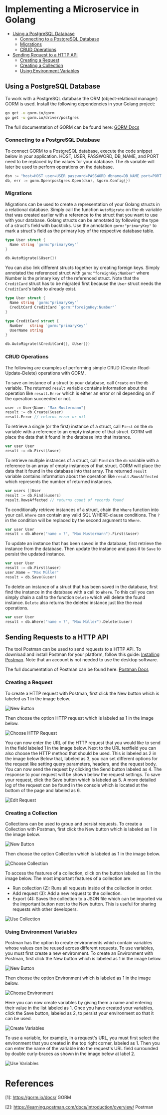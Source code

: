 # Implementing a Microservice in Golang

- [Using a PostgreSQL Database](#using-a-postgresql-database)
	- [Connecting to a PostgreSQL Database](#connecting-to-a-postgresql-database)
	- [Migrations](#migrations)
	- [CRUD Operations](#crud-operations)
- [Sending Request to a HTTP API](#sending-requests-to-a-http-api)
	- [Creating a Request](#creating-a-request)
	- [Creating a Collection](#creating-a-collection)
	- [Using Environment Variables](#using-environment-variables)

## Using a PostgreSQL Database

<!-- TODO: -->

To work with a PostgreSQL database the ORM (object-relational manager) GORM is used.
Install the following dependencies in your Golang project:
```sh
go get -u gorm.io/gorm
go get -u gorm.io/driver/postgres
```

The full documentation of GORM can be found here: [GORM Docs](1)

### Connecting to a PostgreSQL Database

To connect GORM to a PostgreSQL database, execute the code snippet below in your application.
HOST, USER, PASSWORD, DB_NAME, and PORT need to be replaced by the values for your database.
The `db` variable will later be used to perform operations on the database.

```go
dsn := "host=HOST user=USER password=PASSWORD dbname=DB_NAME port=PORT sslmode=disable"
db, err := gorm.Open(postgres.Open(dsn), &gorm.Config{})
```

### Migrations

Migrations can be used to create a representation of your Golang structs in a relational database.
Simply call the function `AutoMigrate` on the `db` variable that was created earlier
with a reference to the struct that you want to use with your database.
Golang structs can be annotated by following the type of a struct's field with backticks.
Use the annotation ``gorm:"primaryKey"`` to mark a struct's field as the primary key
of the respective database table.

```go
type User struct {
  Name string `gorm:"primaryKey"`
}

db.AutoMigrate(&User{})
```

You can also link different structs together by creating foreign keys.
Simply annotated the referenced struct with ``gorm:"foreignKey:Number"`` where
Number is the primary key of the referenced struct.
Note that the `CreditCard` struct has to be migrated first because the `User` struct
needs the `CreditCard`'s table to already exist.

```go
type User struct {
  Name string `gorm:"primaryKey"`
  CreditCard CreditCard `gorm:"foreignKey:Number"`
}

type CreditCard struct {
  Number   string `gorm:"primaryKey"`
  UserName string
}

db.AutoMigrate(&CreditCard{}, &User{})
```

### CRUD Operations

The following are examples of performing simple CRUD (Create-Read-Update-Delete) operations
with GORM.

To save an instance of a struct to your database, call `Create` on the `db` variable.
The returned `result` variable contains information about the operation like `result.Error` which is
either an error or nil depending on if the operation succeeded or not.

```go
user := User{Name: "Max Mustermann"}
result := db.Create(&user)
result.Error // returns error or nil
```

To retrieve a single (or the first) instance of a struct, call `First` on the `db` variable
with a reference to an empty instance of that struct. GORM will place the data
that it found in the database into that instance.

```go
var user User
result := db.First(&user)
```

To retrieve multiple instances of a struct, call `Find` on the `db` variable
with a reference to an array of empty instances of that struct. GORM will place the data
that it found in the database into that array.
The returned `result` variable contains information about the operation like `result.RowsAffected`
which represents the number of returned instances.

```go
var users []User
result := db.Find(&users)
result.RowsAffected // returns count of records found
```

To conditionally retrieve instances of a struct, chain the `Where` function into your call.
`Where` can contain any valid SQL WHERE-clause conditions. The `?` in the condition
will be replaced by the second argument to `Where`.

```go
var user User
result = db.Where("name = ?", "Max Mustermann").First(&user)
```

To update an instance that has been saved in the database,
first retrieve the instance from the database.
Then update the instance and pass it to `Save` to persist the updated instance.

```go
var user User
result := db.First(&user)
user.Name = "Max Müller"
result = db.Save(&user)
```

To delete an instance of a struct that has been saved in the database,
first find the instance in the database with a call to `Where`.
To this call you can simply chain a call to the function `Delete` which will delete the found instance. `Delete` also returns the deleted instance just like the read operations.

```go
var user User
result = db.Where("name = ?", "Max Müller").Delete(&user)
```

## Sending Requests to a HTTP API

The tool Postman can be used to send requests to a HTTP API.
To download and install Postman for your platform, follow this guide: [Installing Postman](https://learning.postman.com/docs/getting-started/installation/installation-and-updates/). Note that an account is not needed to use the desktop software.

The full documentation of Postman can be found here: [Postman Docs](2)

### Creating a Request

To create a HTTP request with Postman, first click the New button which is labeled as 1 in the image below.

![New Button](../figures/postman/postman_new_button.png)

Then choose the option HTTP request which is labeled as 1 in the image below.

![Choose HTTP Request](../figures/postman/postman_create_request.png)

You can now enter the URL of the HTTP request that you would like to send in the field labeled 1 in the image below.
Next to the URL textfield you can also choose the HTTP method that should be used.
This is labeled as 2 in the image below
Below that, labeled as 3, you can set different options for the request like setting query parameters,
headers, and the request body.
You can now send the request by clicking the Send button labeled as 4.
The response to your request will be shown below the request settings.
To save your request, click the Save button which is labeled as 5.
A more detailed log of the request can be found in the console which is located at the bottom of the page and labeled as 6.

![Edit Request](../figures/postman/postman_edit_request.png)

### Creating a Collection

Collections can be used to group and persist requests.
To create a Collection with Postman, first click the New button which is labeled as 1 in the image below.

![New Button](../figures/postman/postman_new_button.png)

Then choose the option Collection which is labeled as 1 in the image below.

![Choose Collection](../figures/postman/postman_create_collection.png)

To access the features of a collection, click on the button labeled as 1 in the image below.
The most important features of a collection are:
- Run collection (2): Runs all requests inside of the collection in order.
- Add request (3): Add a new request to the collection.
- Export (4): Saves the collection to a JSON file which can be imported via the important button next to the New button. This is useful for sharing requests with other developers.

![Use Collection](../figures/postman/postman_use_collection.png)

### Using Environment Variables

Postman has the option to create environments which contain variables whose values
can be reused across different requests.
To use variables, you must first create a new environment.
To create an Environment with Postman, first click the New button which is labeled as 1 in the image below.

![New Button](../figures/postman/postman_new_button.png)

Then choose the option Environment which is labeled as 1 in the image below.

![Choose Environment](../figures/postman/postman_create_environment.png)

Here you can now create variables by giving them a name and entering their value
in the list labeled as 1.
Once you have created your variables, click the Save button, labeled as 2, to persist your environment so that it can be used.

![Create Variables](../figures/postman/postman_create_variables.png)

To use a variable, for example, in a request's URL, you must first select the environment that you created in the top right corner, labeled as 1. Then you can enter the name of the variable into the request's URL field surrounded by double curly-braces as shown in the image below at label 2.

![Use Variables](../figures/postman/postman_use_variables.png)

# References

[1]: <https://gorm.io/docs/> GORM

[2]: <https://learning.postman.com/docs/introduction/overview/> Postman
